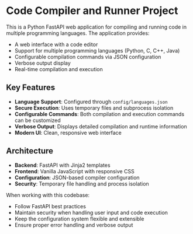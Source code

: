 <!-- Use this file to provide workspace-specific custom instructions to Copilot. For more details, visit https://code.visualstudio.com/docs/copilot/copilot-customization#_use-a-githubcopilotinstructionsmd-file -->

# Code Compiler and Runner Project

This is a Python FastAPI web application for compiling and running code in multiple programming languages. The application provides:

- A web interface with a code editor
- Support for multiple programming languages (Python, C, C++, Java)
- Configurable compilation commands via JSON configuration
- Verbose output display
- Real-time compilation and execution

## Key Features

- **Language Support**: Configured through `config/languages.json`
- **Secure Execution**: Uses temporary files and subprocess isolation
- **Configurable Commands**: Both compilation and execution commands can be customized
- **Verbose Output**: Displays detailed compilation and runtime information
- **Modern UI**: Clean, responsive web interface

## Architecture

- **Backend**: FastAPI with Jinja2 templates
- **Frontend**: Vanilla JavaScript with responsive CSS
- **Configuration**: JSON-based compiler configuration
- **Security**: Temporary file handling and process isolation

When working with this codebase:
- Follow FastAPI best practices
- Maintain security when handling user input and code execution
- Keep the configuration system flexible and extensible
- Ensure proper error handling and verbose output
